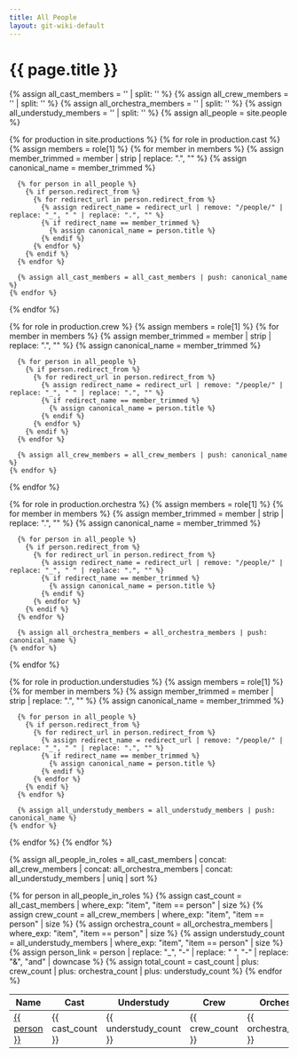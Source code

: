 ```yaml
---
title: All People
layout: git-wiki-default
---
```


<h1>{{ page.title }}</h1>

{% assign all_cast_members = '' | split: '' %}
{% assign all_crew_members = '' | split: '' %}
{% assign all_orchestra_members = '' | split: '' %}
{% assign all_understudy_members = '' | split: '' %}
{% assign all_people = site.people %}

{% for production in site.productions %}
{% for role in production.cast %}
{% assign members = role[1] %}
{% for member in members %}
{% assign member_trimmed = member | strip | replace: ".", "" %}
{% assign canonical_name = member_trimmed %}

      {% for person in all_people %}
        {% if person.redirect_from %}
          {% for redirect_url in person.redirect_from %}
            {% assign redirect_name = redirect_url | remove: "/people/" | replace: "_", " " | replace: ".", "" %}
            {% if redirect_name == member_trimmed %}
              {% assign canonical_name = person.title %}
            {% endif %}
          {% endfor %}
        {% endif %}
      {% endfor %}

      {% assign all_cast_members = all_cast_members | push: canonical_name %}
    {% endfor %}

{% endfor %}

{% for role in production.crew %}
{% assign members = role[1] %}
{% for member in members %}
{% assign member_trimmed = member | strip | replace: ".", "" %}
{% assign canonical_name = member_trimmed %}

      {% for person in all_people %}
        {% if person.redirect_from %}
          {% for redirect_url in person.redirect_from %}
            {% assign redirect_name = redirect_url | remove: "/people/" | replace: "_", " " | replace: ".", "" %}
            {% if redirect_name == member_trimmed %}
              {% assign canonical_name = person.title %}
            {% endif %}
          {% endfor %}
        {% endif %}
      {% endfor %}

      {% assign all_crew_members = all_crew_members | push: canonical_name %}
    {% endfor %}

{% endfor %}

{% for role in production.orchestra %}
{% assign members = role[1] %}
{% for member in members %}
{% assign member_trimmed = member | strip | replace: ".", "" %}
{% assign canonical_name = member_trimmed %}

      {% for person in all_people %}
        {% if person.redirect_from %}
          {% for redirect_url in person.redirect_from %}
            {% assign redirect_name = redirect_url | remove: "/people/" | replace: "_", " " | replace: ".", "" %}
            {% if redirect_name == member_trimmed %}
              {% assign canonical_name = person.title %}
            {% endif %}
          {% endfor %}
        {% endif %}
      {% endfor %}

      {% assign all_orchestra_members = all_orchestra_members | push: canonical_name %}
    {% endfor %}

{% endfor %}

{% for role in production.understudies %}
{% assign members = role[1] %}
{% for member in members %}
{% assign member_trimmed = member | strip | replace: ".", "" %}
{% assign canonical_name = member_trimmed %}

      {% for person in all_people %}
        {% if person.redirect_from %}
          {% for redirect_url in person.redirect_from %}
            {% assign redirect_name = redirect_url | remove: "/people/" | replace: "_", " " | replace: ".", "" %}
            {% if redirect_name == member_trimmed %}
              {% assign canonical_name = person.title %}
            {% endif %}
          {% endfor %}
        {% endif %}
      {% endfor %}

      {% assign all_understudy_members = all_understudy_members | push: canonical_name %}
    {% endfor %}
  {% endfor %}
{% endfor %}

{% assign all_people_in_roles = all_cast_members | concat: all_crew_members | concat: all_orchestra_members | concat: all_understudy_members | uniq | sort %}

<table class="all_people_table">
  <thead>
    <tr>
      <th>Name</th>
      <th class="cast hide_on_mobile">Cast</th>
      <th class="understudy hide_on_mobile">Understudy</th>
      <th class="crew hide_on_mobile">Crew</th>
      <th class="orchestra hide_on_mobile">Orchestra</th>
      <th class="total">Total</th>
    </tr>
  </thead>
  <tbody>
    {% for person in all_people_in_roles %}
      {% assign cast_count = all_cast_members | where_exp: "item", "item == person" | size %}
      {% assign crew_count = all_crew_members | where_exp: "item", "item == person" | size %}
      {% assign orchestra_count = all_orchestra_members | where_exp: "item", "item == person" | size %}
      {% assign understudy_count = all_understudy_members | where_exp: "item", "item == person" | size %}
      {% assign person_link = person | replace: "_", "-" | replace: " ", "-" | replace: "&", "and" | downcase %}
      {% assign total_count = cast_count | plus: crew_count | plus: orchestra_count | plus: understudy_count %}
      <tr>
        <td>
          <a href="/people/{{ person_link  | replace: ".", "" }}">{{ person }}</a>
        </td>
        <td class="cast hide_on_mobile">{{ cast_count }}</td>
        <td class="understudy hide_on_mobile">{{ understudy_count }}</td>
        <td class="crew hide_on_mobile">{{ crew_count }}</td>
        <td class="orchestra hide_on_mobile">{{ orchestra_count }}</td>
        <td class="total">{{ total_count }}</td>
      </tr>
    {% endfor %}
  </tbody>
</table>

